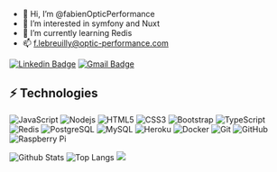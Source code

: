 - 👋 Hi, I’m @fabienOpticPerformance
- 👀 I’m interested in symfony and Nuxt
- 🌱 I’m currently learning Redis
- 📫 f.lebreuilly@optic-performance.com

[![Linkedin Badge](https://img.shields.io/badge/-fabienlebreuilly-blue?style=flat-square&logo=Linkedin&logoColor=white&link=https://www.linkedin.com/in/fabien-lebreuilly-881052153/)](https://www.linkedin.com/in/fabien-lebreuilly-881052153/)
[![Gmail Badge](https://img.shields.io/badge/-f.lebreuilly@optic-performance.com-c14438?style=flat-square&logo=Gmail&logoColor=white&link=mailto:f.lebreuilly@optic-performance.com)](mailto:f.lebreuilly@optic-performance.com)

## ⚡ Technologies

![JavaScript](https://img.shields.io/badge/-JavaScript-black?style=flat-square&logo=javascript)
![Nodejs](https://img.shields.io/badge/-Nodejs-black?style=flat-square&logo=Node.js)
![HTML5](https://img.shields.io/badge/-HTML5-E34F26?style=flat-square&logo=html5&logoColor=white)
![CSS3](https://img.shields.io/badge/-CSS3-1572B6?style=flat-square&logo=css3)
![Bootstrap](https://img.shields.io/badge/-Bootstrap-563D7C?style=flat-square&logo=bootstrap)
![TypeScript](https://img.shields.io/badge/-TypeScript-007ACC?style=flat-square&logo=typescript)
![Redis](https://img.shields.io/badge/-Redis-black?style=flat-square&logo=Redis)
![PostgreSQL](https://img.shields.io/badge/-PostgreSQL-336791?style=flat-square&logo=postgresql)
![MySQL](https://img.shields.io/badge/-MySQL-black?style=flat-square&logo=mysql)
![Heroku](https://img.shields.io/badge/-Heroku-430098?style=flat-square&logo=heroku)
![Docker](https://img.shields.io/badge/-Docker-black?style=flat-square&logo=docker)
![Git](https://img.shields.io/badge/-Git-black?style=flat-square&logo=git)
![GitHub](https://img.shields.io/badge/-GitHub-181717?style=flat-square&logo=github)
![Raspberry Pi](https://img.shields.io/badge/-Raspberry%20Pi-C51A4A?style=flat-square&logo=Raspberry-Pi)

![Github Stats](https://github-readme-stats.vercel.app/api?username=fabienOpticPerformance&count_private=true&show_icons=true&include_all_commits=true)
![Top Langs](https://github-readme-stats.vercel.app/api/top-langs/?username=fabienOpticPerformance&hide=TeX&layout=compact)
[![](https://visitcount.itsvg.in/api?id=fabienOpticPerformance&icon=0&color=0)](https://visitcount.itsvg.in)
